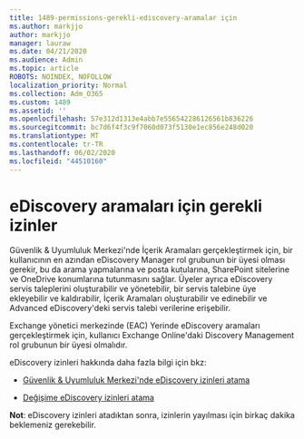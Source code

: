 ```yaml
---
title: 1489-permissions-gerekli-ediscovery-aramalar için
ms.author: markjjo
author: markjjo
manager: lauraw
ms.date: 04/21/2020
ms.audience: Admin
ms.topic: article
ROBOTS: NOINDEX, NOFOLLOW
localization_priority: Normal
ms.collection: Adm_O365
ms.custom: 1489
ms.assetid: ''
ms.openlocfilehash: 57e312d1313e4abb7e556542286126561b836226
ms.sourcegitcommit: bc7d6f4f3c9f7060d073f5130e1ec856e248d020
ms.translationtype: MT
ms.contentlocale: tr-TR
ms.lasthandoff: 06/02/2020
ms.locfileid: "44510160"
---
```

# <a name="permissions-required-for-ediscovery-searches"></a>eDiscovery aramaları için gerekli izinler

Güvenlik & Uyumluluk Merkezi'nde İçerik Aramaları gerçekleştirmek için, bir kullanıcının en azından eDiscovery Manager rol grubunun bir üyesi olması gerekir, bu da arama yapmalarına ve posta kutularına, SharePoint sitelerine ve OneDrive konumlarına tutunmasını sağlar. Üyeler ayrıca eDiscovery servis taleplerini oluşturabilir ve yönetebilir, bir servis talebine üye ekleyebilir ve kaldırabilir, İçerik Aramaları oluşturabilir ve edinebilir ve Advanced eDiscovery'deki servis talebi verilerine erişebilir.

Exchange yönetici merkezinde (EAC) Yerinde eDiscovery aramaları gerçekleştirmek için, kullanıcı Exchange Online'daki Discovery Management rol grubunun bir üyesi olmalıdır.

eDiscovery izinleri hakkında daha fazla bilgi için bkz: 

- [Güvenlik & Uyumluluk Merkezi'nde eDiscovery izinleri atama](https://docs.microsoft.com/microsoft-365/compliance/assign-ediscovery-permissions)

- [Değişime eDiscovery izinleri atama](https://docs.microsoft.com/exchange/security-and-compliance/in-place-ediscovery/assign-ediscovery-permissions)

**Not**: eDiscovery izinleri atadıktan sonra, izinlerin yayılması için birkaç dakika beklemeniz gerekebilir.
